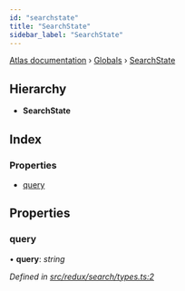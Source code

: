 ```yaml
---
id: "searchstate"
title: "SearchState"
sidebar_label: "SearchState"
---
```


[Atlas documentation](../index.md) › [Globals](../globals.md) › [SearchState](searchstate.md)

## Hierarchy

* **SearchState**

## Index

### Properties

* [query](searchstate.md#query)

## Properties

###  query

• **query**: *string*

*Defined in [src/redux/search/types.ts:2](https://github.com/chronark/atlas/blob/25d5919/src/redux/search/types.ts#L2)*
